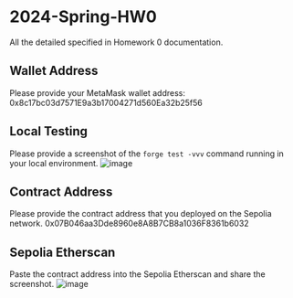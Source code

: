 # 2024-Spring-HW0

All the detailed specified in Homework 0 documentation.

## Wallet Address
Please provide your MetaMask wallet address:
0x8c17bc03d7571E9a3b17004271d560Ea32b25f56
## Local Testing
Please provide a screenshot of the `forge test -vvv` command running in your local environment.
![image](1.png)
## Contract Address
Please provide the contract address that you deployed on the Sepolia network.
0x07B046aa3Dde8960e8A8B7CB8a1036F8361b6032
## Sepolia Etherscan
Paste the contract address into the Sepolia Etherscan and share the screenshot.
![image](2.png)